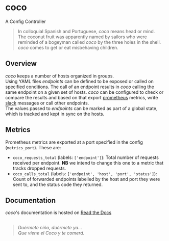 # coco
A Config Controller

> In colloquial Spanish and Portuguese, *coco* means head or mind.  
> The coconut fruit was apparently named by sailors who were reminded of a bogeyman called *coco* by the three holes in the shell. *coco* comes to get or eat misbehaving children.

## Overview
*coco* keeps a number of hosts organized in groups.  
Using YAML files *endpoints* can be defined to be exposed or called on specified conditions. The call of an endpoint results in *coco* calling the same endpoint on a given set of hosts. *coco* can be configured to check or compare the results and based on that export [prometheus](prometheus.io) metrics, write [slack](slack.com) messages or call other endpoints.  
The values passed to *endpoints* can be marked as part of a global state, which is tracked and kept in sync on the hosts.

## Metrics
Prometheus metrics are exported at a port specified in the config (`metrics_port`).
These are:
- `coco_requests_total` (labels: `['endpoint']`): Total number of requests received per endpoint.
  **NB** we intend to change this one to a metric that tracks dropped requests.
- `coco_calls_total` (labels: `['endpoint', 'host', 'port', 'status']`):
  Count of forwarded endpoints labelled by the host and port they were sent to, and the status code they returned.

## Documentation
*coco*'s documentation is hosted on [Read the Docs](https://chime-coco.readthedocs.io/en/latest/)  
##

> *Duérmete niño, duérmete ya...*  
> *Que viene el Coco y te comerá.*
